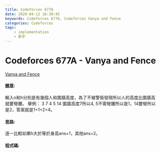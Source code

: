 ```yaml
---
title: Codeforces 677A
date: 2020-04-12 16:30:45
keywords: Codeforces 677A, Codeforces Vanya and Fence
categories: Codeforces
tags:
    - implementation
    - 新手
---
```

# Codeforces 677A - Vanya and Fence
[Vanya and Fence](https://codeforces.com/contest/677/problem/A)


#### 題意:
輸入n和h分別是有幾個人和圍牆高度，為了不被警衛發現所以人的高度比圍牆高就要彎腰。
舉例：
3 7
4 5 14
圍牆高度7所以4, 5不需彎腰所以是1，14要彎所以是2，答案就是1+1+2=4。
<!-- more -->
#### 思路:
逐一比較如果h大於等於身高ans+1，其他ans+2。

#### 程式碼:
<script src="https://gist.github.com/Daviswww/bf2ade7ddbf3787c47b6d7bc0ad4f112.js"></script>